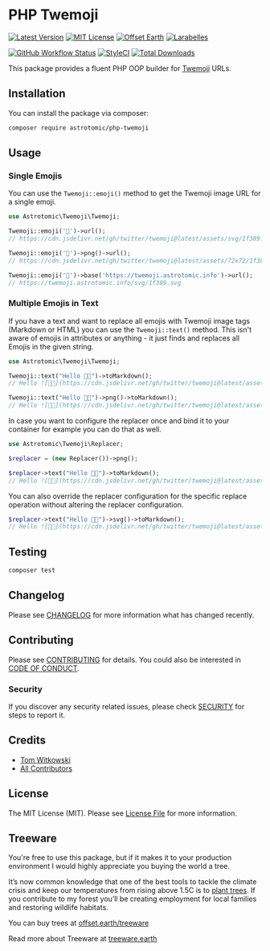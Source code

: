 # PHP Twemoji

[![Latest Version](http://img.shields.io/packagist/v/astrotomic/php-twemoji.svg?label=Release&style=for-the-badge)](https://packagist.org/packages/astrotomic/php-twemoji)
[![MIT License](https://img.shields.io/github/license/Astrotomic/php-twemoji.svg?label=License&color=blue&style=for-the-badge)](https://github.com/Astrotomic/php-twemoji/blob/master/LICENSE)
[![Offset Earth](https://img.shields.io/badge/Treeware-%F0%9F%8C%B3-green?style=for-the-badge)](https://plant.treeware.earth/Astrotomic/php-twemoji)
[![Larabelles](https://img.shields.io/badge/Larabelles-%F0%9F%A6%84-lightpink?style=for-the-badge)](https://www.larabelles.com/)

[![GitHub Workflow Status](https://img.shields.io/github/workflow/status/Astrotomic/php-twemoji/run-tests?style=flat-square&logoColor=white&logo=github&label=Tests)](https://github.com/Astrotomic/php-twemoji/actions?query=workflow%3Arun-tests)
[![StyleCI](https://styleci.io/repos/307185950/shield)](https://styleci.io/repos/307185950)
[![Total Downloads](https://img.shields.io/packagist/dt/astrotomic/php-twemoji.svg?label=Downloads&style=flat-square)](https://packagist.org/packages/astrotomic/php-twemoji)

This package provides a fluent PHP OOP builder for [Twemoji](https://twemoji.twitter.com) URLs.

## Installation

You can install the package via composer:

```bash
composer require astrotomic/php-twemoji
```

## Usage

### Single Emojis

You can use the `Twemoji::emoji()` method to get the Twemoji image URL for a single emoji.

```php
use Astrotomic\Twemoji\Twemoji;

Twemoji::emoji('🎉')->url();
// https://cdn.jsdelivr.net/gh/twitter/twemoji@latest/assets/svg/1f389.svg

Twemoji::emoji('🎉')->png()->url();
// https://cdn.jsdelivr.net/gh/twitter/twemoji@latest/assets/72x72/1f389.png

Twemoji::emoji('🎉')->base('https://twemoji.astrotomic.info')->url();
// https://twemoji.astrotomic.info/svg/1f389.svg
```

### Multiple Emojis in Text

If you have a text and want to replace all emojis with Twemoji image tags (Markdown or HTML) you can use the `Twemoji::text()` method.
This isn't aware of emojis in attributes or anything - it just finds and replaces all Emojis in the given string.

```php
use Astrotomic\Twemoji\Twemoji;

Twemoji::text("Hello 👋🏿")->toMarkdown();
// Hello ![👋🏿](https://cdn.jsdelivr.net/gh/twitter/twemoji@latest/assets/svg/1f44b-1f3ff.svg)

Twemoji::text("Hello 👋🏿")->png()->toMarkdown();
// Hello ![👋🏿](https://cdn.jsdelivr.net/gh/twitter/twemoji@latest/assets/72x72/1f44b-1f3ff.png)
```

In case you want to configure the replacer once and bind it to your container for example you can do that as well.

```php
use Astrotomic\Twemoji\Replacer;

$replacer = (new Replacer())->png();

$replacer->text("Hello 👋🏿")->toMarkdown();
// Hello ![👋🏿](https://cdn.jsdelivr.net/gh/twitter/twemoji@latest/assets/72x72/1f44b-1f3ff.png)
```

You can also override the replacer configuration for the specific replace operation without altering the replacer configuration.

```php
$replacer->text("Hello 👋🏿")->svg()->toMarkdown();
// Hello ![👋🏿](https://cdn.jsdelivr.net/gh/twitter/twemoji@latest/assets/1f44b-1f3ff.svg)
```

## Testing

```bash
composer test
```

## Changelog

Please see [CHANGELOG](CHANGELOG.md) for more information what has changed recently.

## Contributing

Please see [CONTRIBUTING](https://github.com/Astrotomic/.github/blob/master/CONTRIBUTING.md) for details. You could also be interested in [CODE OF CONDUCT](https://github.com/Astrotomic/.github/blob/master/CODE_OF_CONDUCT.md).

### Security

If you discover any security related issues, please check [SECURITY](https://github.com/Astrotomic/.github/blob/master/SECURITY.md) for steps to report it.

## Credits

-   [Tom Witkowski](https://github.com/Gummibeer)
-   [All Contributors](../../contributors)

## License

The MIT License (MIT). Please see [License File](LICENSE.md) for more information.

## Treeware

You're free to use this package, but if it makes it to your production environment I would highly appreciate you buying the world a tree.

It’s now common knowledge that one of the best tools to tackle the climate crisis and keep our temperatures from rising above 1.5C is to [plant trees](https://www.bbc.co.uk/news/science-environment-48870920). If you contribute to my forest you’ll be creating employment for local families and restoring wildlife habitats.

You can buy trees at [offset.earth/treeware](https://plant.treeware.earth/Astrotomic/php-twemoji)

Read more about Treeware at [treeware.earth](https://treeware.earth)
